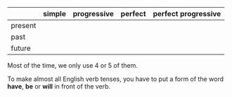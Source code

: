 |         | simple | progressive | perfect | perfect progressive |
| ------- | ------ | ----------- | ------- | ------------------- |
| present |        |             |         |                     |
| past    |        |             |         |                     |
| future  |        |             |         |                     |



Most of the time, we only use 4 or 5 of them.

To make almost all English verb tenses, you have to put a form of the word **have**, **be** or **will** in front of the verb.

